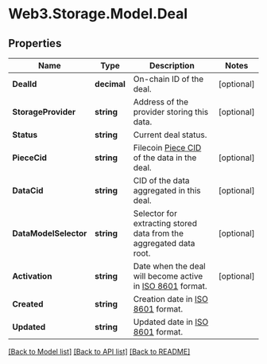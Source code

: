 # Web3.Storage.Model.Deal

## Properties

Name | Type | Description | Notes
------------ | ------------- | ------------- | -------------
**DealId** | **decimal** | On-chain ID of the deal. | [optional] 
**StorageProvider** | **string** | Address of the provider storing this data. | [optional] 
**Status** | **string** | Current deal status. | 
**PieceCid** | **string** | Filecoin [Piece CID](https://spec.filecoin.io/systems/filecoin_files/piece/) of the data in the deal. | [optional] 
**DataCid** | **string** | CID of the data aggregated in this deal. | [optional] 
**DataModelSelector** | **string** | Selector for extracting stored data from the aggregated data root. | [optional] 
**Activation** | **string** | Date when the deal will become active in [ISO 8601](https://en.wikipedia.org/wiki/ISO_8601) format. | [optional] 
**Created** | **string** | Creation date in [ISO 8601](https://en.wikipedia.org/wiki/ISO_8601) format. | 
**Updated** | **string** | Updated date in [ISO 8601](https://en.wikipedia.org/wiki/ISO_8601) format. | 

[[Back to Model list]](../README.md#documentation-for-models) [[Back to API list]](../README.md#documentation-for-api-endpoints) [[Back to README]](../README.md)

